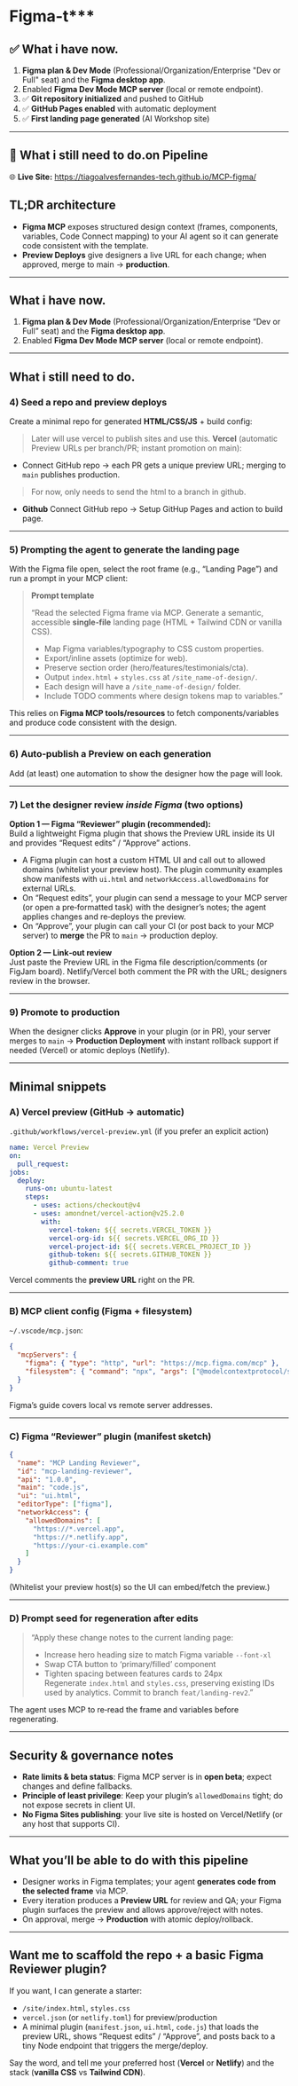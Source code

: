 # Figma-t***

## ✅ What i have now.

1.  **Figma plan & Dev Mode** (Professional/Organization/Enterprise "Dev or Full" seat) and the **Figma desktop app**.
2.  Enabled **Figma Dev Mode MCP server** (local or remote endpoint).
3.  ✅ **Git repository initialized** and pushed to GitHub
4.  ✅ **GitHub Pages enabled** with automatic deployment
5.  ✅ **First landing page generated** (AI Workshop site)

***

## 🚧 What i still need to do.on Pipeline

🌐 **Live Site:** https://tiagoalvesfernandes-tech.github.io/MCP-figma/

## TL;DR architecture

*   **Figma MCP** exposes structured design context (frames, components, variables, Code Connect mapping) to your AI agent so it can generate code consistent with the template.
*   **Preview Deploys** give designers a live URL for each change; when approved, merge to main → **production**.

***

## What i have now.

1.  **Figma plan & Dev Mode** (Professional/Organization/Enterprise “Dev or Full” seat) and the **Figma desktop app**.
2.  Enabled **Figma Dev Mode MCP server** (local or remote endpoint).

***

## What i still need to do.


### 4) Seed a repo and preview deploys

Create a minimal repo for generated **HTML/CSS/JS** + build config:

> Later will use vercel to publish sites and use this.
**Vercel** (automatic Preview URLs per branch/PR; instant promotion on main):
*   Connect GitHub repo → each PR gets a unique preview URL; merging to `main` publishes production.

> For now, only needs to send the html to a branch in github.
* **Github** Connect GitHub repo -> Setup GitHup Pages and action to build page.


***

### 5) Prompting the agent to generate the landing page

With the Figma file open, select the root frame (e.g., “Landing Page”) and run a prompt in your MCP client:

> **Prompt template**
>
> “Read the selected Figma frame via MCP. Generate a semantic, accessible **single‑file** landing page (HTML + Tailwind CDN or vanilla CSS).
>
> *   Map Figma variables/typography to CSS custom properties.
> *   Export/inline assets (optimize for web).
> *   Preserve section order (hero/features/testimonials/cta).
> *   Output `index.html` + `styles.css` at `/site_name-of-design/`.
> *   Each design will have a `/site_name-of-design/` folder.
> *   Include TODO comments where design tokens map to variables.”

This relies on **Figma MCP tools/resources** to fetch components/variables and produce code consistent with the design.

***

### 6) Auto‑publish a **Preview** on each generation

Add (at least) one automation to show the designer how the page will look.

***

### 7) Let the designer review *inside Figma* (two options)

**Option 1 — Figma “Reviewer” plugin (recommended):**\
Build a lightweight Figma plugin that shows the Preview URL inside its UI and provides “Request edits” / “Approve” actions.

*   A Figma plugin can host a custom HTML UI and call out to allowed domains (whitelist your preview host). The plugin community examples show manifests with `ui.html` and `networkAccess.allowedDomains` for external URLs.
*   On “Request edits”, your plugin can send a message to your MCP server (or open a pre‑formatted task) with the designer’s notes; the agent applies changes and re‑deploys the preview.
*   On “Approve”, your plugin can call your CI (or post back to your MCP server) to **merge** the PR to `main` → production deploy.

**Option 2 — Link‑out review**\
Just paste the Preview URL in the Figma file description/comments (or FigJam board). Netlify/Vercel both comment the PR with the URL; designers review in the browser.

***

### 9) Promote to production

When the designer clicks **Approve** in your plugin (or in PR), your server merges to `main` → **Production Deployment** with instant rollback support if needed (Vercel) or atomic deploys (Netlify).

***

## Minimal snippets

### A) Vercel preview (GitHub → automatic)

`.github/workflows/vercel-preview.yml` (if you prefer an explicit action)

```yaml
name: Vercel Preview
on:
  pull_request:
jobs:
  deploy:
    runs-on: ubuntu-latest
    steps:
      - uses: actions/checkout@v4
      - uses: amondnet/vercel-action@v25.2.0
        with:
          vercel-token: ${{ secrets.VERCEL_TOKEN }}
          vercel-org-id: ${{ secrets.VERCEL_ORG_ID }}
          vercel-project-id: ${{ secrets.VERCEL_PROJECT_ID }}
          github-token: ${{ secrets.GITHUB_TOKEN }}
          github-comment: true
```

Vercel comments the **preview URL** right on the PR.

***

### B) MCP client config (Figma + filesystem)

`~/.vscode/mcp.json`:

```json
{
  "mcpServers": {
    "figma": { "type": "http", "url": "https://mcp.figma.com/mcp" },
    "filesystem": { "command": "npx", "args": ["@modelcontextprotocol/server-filesystem"] }
  }
}
```

Figma’s guide covers local vs remote server addresses.

***

### C) Figma “Reviewer” plugin (manifest sketch)

```json
{
  "name": "MCP Landing Reviewer",
  "id": "mcp-landing-reviewer",
  "api": "1.0.0",
  "main": "code.js",
  "ui": "ui.html",
  "editorType": ["figma"],
  "networkAccess": {
    "allowedDomains": [
      "https://*.vercel.app",
      "https://*.netlify.app",
      "https://your-ci.example.com"
    ]
  }
}
```

(Whitelist your preview host(s) so the UI can embed/fetch the preview.)

***

### D) Prompt seed for regeneration after edits

> “Apply these change notes to the current landing page:
>
> *   Increase hero heading size to match Figma variable `--font-xl`
> *   Swap CTA button to ‘primary/filled’ component
> *   Tighten spacing between features cards to 24px\
>     Regenerate `index.html` and `styles.css`, preserving existing IDs used by analytics. Commit to branch `feat/landing‑rev2`.”

The agent uses MCP to re‑read the frame and variables before regenerating.

***

## Security & governance notes

*   **Rate limits & beta status**: Figma MCP server is in **open beta**; expect changes and define fallbacks.
*   **Principle of least privilege**: Keep your plugin’s `allowedDomains` tight; do not expose secrets in client UI.
*   **No Figma Sites publishing**: your live site is hosted on Vercel/Netlify (or any host that supports CI).

***

## What you’ll be able to do with this pipeline

*   Designer works in Figma templates; your agent **generates code from the selected frame** via MCP.
*   Every iteration produces a **Preview URL** for review and QA; your Figma plugin surfaces the preview and allows approve/reject with notes.
*   On approval, merge → **Production** with atomic deploy/rollback.

***

## Want me to scaffold the repo + a basic Figma Reviewer plugin?

If you want, I can generate a starter:

*   `/site/index.html`, `styles.css`
*   `vercel.json` (or `netlify.toml`) for preview/production
*   A minimal plugin (`manifest.json`, `ui.html`, `code.js`) that loads the preview URL, shows “Request edits” / “Approve”, and posts back to a tiny Node endpoint that triggers the merge/deploy.

Say the word, and tell me your preferred host (**Vercel** or **Netlify**) and the stack (**vanilla CSS** vs **Tailwind CDN**).
